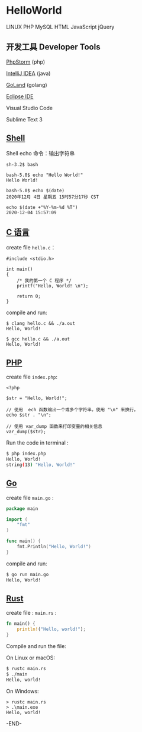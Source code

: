 # HelloWorld

LINUX 
PHP 
MySQL 
HTML 
JavaScript 
jQuery 

## 开发工具 Developer Tools

[PhpStorm](https://www.jetbrains.com/phpstorm/) (php)

[IntelliJ IDEA](https://www.jetbrains.com/idea/) (java)

[GoLand](https://www.jetbrains.com/go/) (golang)

[Eclipse IDE](https://www.eclipse.org/downloads/) 

Visual Studio Code

Sublime Text 3


## [Shell](shell/README.md)

Shell echo 命令：输出字符串

```
sh-3.2$ bash

bash-5.0$ echo "Hello World!"
Hello World!

bash-5.0$ echo $(date)
2020年12月 4日 星期五 15时57分17秒 CST

echo $(date +"%Y-%m-%d %T")
2020-12-04 15:57:09
```

## [C 语言](c/README.md)

create file `hello.c`： 

```
#include <stdio.h>
 
int main()
{
    /* 我的第一个 C 程序 */
    printf("Hello, World! \n");
 
    return 0;
}
```

compile and run:

```
$ clang hello.c && ./a.out
Hello, World! 

$ gcc hello.c && ./a.out
Hello, World! 
```

## [PHP](php/README.md)

create file `index.php`:

```
<?php

$str = "Hello, World!";

// 使用  ech 函数输出一个或多个字符串。使用 "\n" 来换行。
echo $str . "\n";

// 使用 var_dump 函数来打印变量的相关信息
var_dump($str);
```

Run the code in terminal : 

```sh
$ php index.php 
Hello, World!
string(13) "Hello, World!"
```

## [Go](go/README.md)

create file `main.go` :

```go
package main

import (
    "fmt"
)

func main() {
    fmt.Println("Hello, World!")
}
```

compile and run:

```sh
$ go run main.go 
Hello, World!
```


## [Rust](rust/README.md)

create file : `main.rs` :

```rust
fn main() {
    println!("Hello, world!");
}
```

Compile and run the file:

On Linux or macOS: 

```bash
$ rustc main.rs
$ ./main
Hello, world!
```

On Windows: 

```
> rustc main.rs
> .\main.exe
Hello, world!
```

-END-

